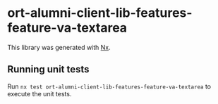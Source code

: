 # ort-alumni-client-lib-features-feature-va-textarea

This library was generated with [Nx](https://nx.dev).

## Running unit tests

Run `nx test ort-alumni-client-lib-features-feature-va-textarea` to execute the unit tests.
